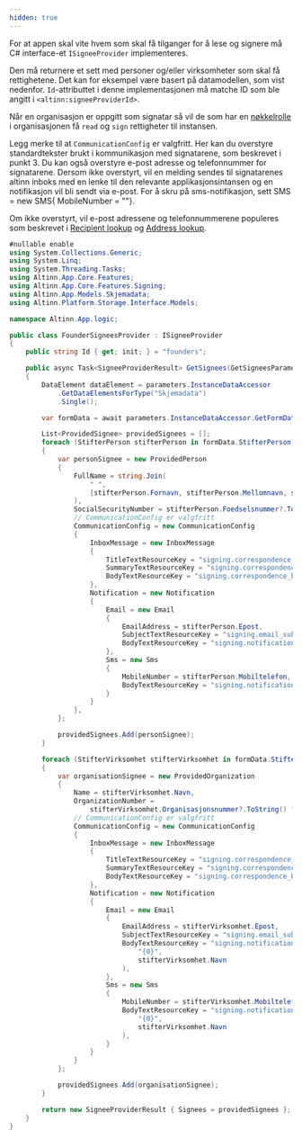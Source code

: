 ```yaml
---
hidden: true
---
```


For at appen skal vite hvem som skal få tilganger for å lese og signere må C# interface-et `ISigneeProvider` implementeres.

Den må returnere et sett med personer og/eller virksomheter som skal få rettighetene. Det kan for eksempel være basert på datamodellen, som vist nedenfor.
`Id`-attributtet i denne implementasjonen må matche ID som ble angitt i `<altinn:signeeProviderId>`.

Når en organisasjon er oppgitt som signatar så vil de som har en [nøkkelrolle](/nb/altinn-studio/reference/configuration/authorization/guidelines_authorization/roles_and_rights/roles_er/#nøkkelroller) i organisasjonen få `read` og `sign` rettigheter til instansen.

Legg merke til at `CommunicationConfig` er valgfritt. Her kan du overstyre standardtekster brukt i kommunikasjon med signatarene,
som beskrevet i punkt 3. Du kan også overstyre e-post adresse og telefonnummer for signatarene. Dersom ikke overstyrt, vil en
melding sendes til signatarenes altinn inboks med en lenke til den relevante applikasjonsintansen og en notifikasjon vil bli
sendt via e-post. For å skru på sms-notifikasjon, sett SMS = new SMS{ MobileNumber = ""}. 

Om ikke overstyrt, vil e-post adressene og telefonnummerene populeres som beskrevet i [Recipient lookup](/notifications/explanation/recipient-lookup/) og [Address lookup](/notifications/explanation/address-lookup/).

```csharp
#nullable enable
using System.Collections.Generic;
using System.Linq;
using System.Threading.Tasks;
using Altinn.App.Core.Features;
using Altinn.App.Core.Features.Signing;
using Altinn.App.Models.Skjemadata;
using Altinn.Platform.Storage.Interface.Models;

namespace Altinn.App.logic;

public class FounderSigneesProvider : ISigneeProvider
{
    public string Id { get; init; } = "founders";

    public async Task<SigneeProviderResult> GetSignees(GetSigneesParameters parameters)
    {
        DataElement dataElement = parameters.InstanceDataAccessor
            .GetDataElementsForType("Skjemadata")
            .Single();

        var formData = await parameters.InstanceDataAccessor.GetFormData<Skjemadata>(dataElement);

        List<ProvidedSignee> providedSignees = [];
        foreach (StifterPerson stifterPerson in formData.StifterPerson)
        {
            var personSignee = new ProvidedPerson
            {
                FullName = string.Join(
                    " ",
                    [stifterPerson.Fornavn, stifterPerson.Mellomnavn, stifterPerson.Etternavn]
                ),
                SocialSecurityNumber = stifterPerson.Foedselsnummer?.ToString() ?? string.Empty,
                // CommunicationConfig er valgfritt
                CommunicationConfig = new CommunicationConfig
                {
                    InboxMessage = new InboxMessage
                    {
                        TitleTextResourceKey = "signing.correspondence_title_common",
                        SummaryTextResourceKey = "signing.correspondence_summary_stifter_person",
                        BodyTextResourceKey = "signing.correspondence_body_stifter_person"
                    },
                    Notification = new Notification
                    {
                        Email = new Email
                        {
                            EmailAddress = stifterPerson.Epost,
                            SubjectTextResourceKey = "signing.email_subject",
                            BodyTextResourceKey = "signing.notification_content"
                        },
                        Sms = new Sms
                        {
                            MobileNumber = stifterPerson.Mobiltelefon,
                            BodyTextResourceKey = "signing.notification_content"
                        }
                    }
                },
            };

            providedSignees.Add(personSignee);
        }

        foreach (StifterVirksomhet stifterVirksomhet in formData.StifterVirksomhet)
        {
            var organisationSignee = new ProvidedOrganization
            {
                Name = stifterVirksomhet.Navn,
                OrganizationNumber =
                    stifterVirksomhet.Organisasjonsnummer?.ToString() ?? string.Empty,
                // CommunicationConfig er valgfritt
                CommunicationConfig = new CommunicationConfig
                {
                    InboxMessage = new InboxMessage
                    {
                        TitleTextResourceKey = "signing.correspondence_title_common",
                        SummaryTextResourceKey = "signing.correspondence_summary_stifter_organisasjon",
                        BodyTextResourceKey = "signing.correspondence_body_stifter_organisasjon"
                    },
                    Notification = new Notification
                    {
                        Email = new Email
                        {
                            EmailAddress = stifterVirksomhet.Epost,
                            SubjectTextResourceKey = "signing.email_subject",
                            BodyTextResourceKey = "signing.notification_content".Replace(
                                "{0}",
                                stifterVirksomhet.Navn
                            ),
                        },
                        Sms = new Sms
                        {
                            MobileNumber = stifterVirksomhet.Mobiltelefon,
                            BodyTextResourceKey = "signing.notification_content".Replace(
                                "{0}",
                                stifterVirksomhet.Navn
                            ),
                        }
                    }
                }
            };

            providedSignees.Add(organisationSignee);
        }

        return new SigneeProviderResult { Signees = providedSignees };
    }
}
```
